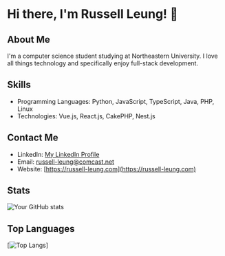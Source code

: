 # Hi there, I'm Russell Leung! 👋

## About Me
I'm a computer science student studying at Northeastern University. I love all things technology and specifically enjoy full-stack development.

## Skills
- Programming Languages: Python, JavaScript, TypeScript, Java, PHP, Linux
- Technologies: Vue.js, React.js, CakePHP, Nest.js

## Contact Me
- LinkedIn: [My LinkedIn Profile](https://linkedin.com/in/russell-leung)
- Email: [russell-leung@comcast.net](mailto:youremail@example.com)
- Website: [https://russell-leung.com](https://russell-leung.com)

## Stats
![Your GitHub stats](https://github-readme-stats.vercel.app/api?username=russell-leung&show_icons=true&theme=radical)

## Top Languages
[![Top Langs](https://github-readme-stats.vercel.app/api/top-langs/?username=russell-leung&layout=compact)]
